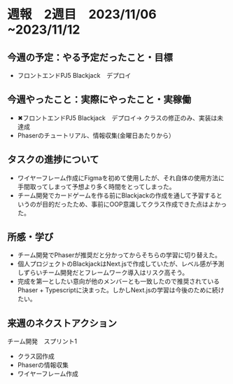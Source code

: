 # 週報　2週目　2023/11/06 ~2023/11/12

## 今週の予定：やる予定だったこと・目標
- フロントエンドPJ5 Blackjack　デプロイ

## 今週やったこと：実際にやったこと・実稼働
- ✖フロントエンドPJ5 Blackjack　デプロイ→ クラスの修正のみ、実装は未達成
- Phaserのチュートリアル、情報収集(金曜日あたりから）

## タスクの進捗について
- ワイヤーフレーム作成にFigmaを初めて使用したが、それ自体の使用方法に手間取ってしまって予想より多く時間をとってしまった。
- チーム開発でカードゲームを作る前にBlackjackの作成を通して予習するというのが目的だったため、事前にOOP意識してクラス作成できた点はよかった。

## 所感・学び
- チーム開発でPhaserが推奨だと分かってからそちらの学習に切り替えた。
- 個人プロジェクトのBlackjackはNext.jsで作成していたが、レベル感が予測しずらいチーム開発だとフレームワーク導入はリスク高そう。
- 完成を第一としたい意向が他のメンバーとも一致したので推奨されているPhaser + Typescriptに決まった。しかしNext.jsの学習は今後のために続けたい。

## 来週のネクストアクション
チーム開発　スプリント1
<br/>
- クラス図作成
- Phaserの情報収集
- ワイヤーフレーム作成
